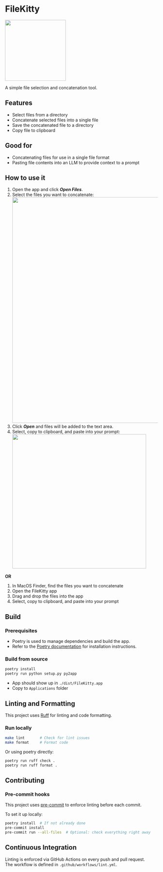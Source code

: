 # FileKitty

<img src="https://github.com/banagale/FileKitty/assets/1409710/d7c68e71-5245-499b-8be9-3ca1f88adc1b" width="200">

A simple file selection and concatenation tool.

## Features

- Select files from a directory
- Concatenate selected files into a single file
- Save the concatenated file to a directory
- Copy file to clipboard

## Good for

- Concatenating files for use in a single file format
- Pasting file contents into an LLM to provide context to a prompt

## How to use it

1. Open the app and click ***Open Files***.
2. Select the files you want to concatenate:  
   <img src="https://github.com/user-attachments/assets/5596d32e-52b3-4791-90eb-32ba0def3162" width="741">
3. Click ***Open*** and files will be added to the text area.
4. Select, copy to clipboard, and paste into your prompt:  
   <img src="https://github.com/user-attachments/assets/d5a97ee1-4981-4222-bb1f-3993bff9adcb" width="441">

**OR**

1. In MacOS Finder, find the files you want to concatenate
2. Open the FileKitty app
3. Drag and drop the files into the app
4. Select, copy to clipboard, and paste into your prompt

## Build

### Prerequisites

- Poetry is used to manage dependencies and build the app.
- Refer to the [Poetry documentation](https://python-poetry.org/docs/) for installation instructions.

### Build from source

```bash
poetry install
poetry run python setup.py py2app
```

- App should show up in `./dist/FileKitty.app`
- Copy to `Applications` folder

## Linting and Formatting

This project uses [Ruff](https://docs.astral.sh/ruff/) for linting and code formatting.

### Run locally

```bash
make lint       # Check for lint issues
make format     # Format code
```

Or using poetry directly:

```bash
poetry run ruff check .
poetry run ruff format .
```

## Contributing

### Pre-commit hooks

This project uses [pre-commit](https://pre-commit.com/) to enforce linting before each commit.

To set it up locally:

```bash
poetry install  # If not already done
pre-commit install
pre-commit run --all-files  # Optional: check everything right away
```

## Continuous Integration

Linting is enforced via GitHub Actions on every push and pull request.  
The workflow is defined in `.github/workflows/lint.yml`.
